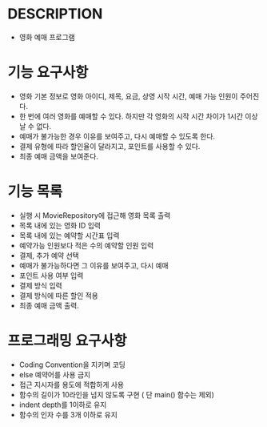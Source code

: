 DESCRIPTION
===========

- 영화 예매 프로그램


기능 요구사항
===========

- 영화 기본 정보로 영화 아이디, 제목, 요금, 상영 시작 시간, 예매 가능 인원이 주어진다.
- 한 번에 여러 영화를 예매할 수 있다. 하지만 각 영화의 시작 시간 차이가 1시간 이상 날 수 없다.
- 예매가 불가능한 경우 이유를 보여주고, 다시 예매할 수 있도록 한다.
- 결제 유형에 따라 할인율이 달라지고, 포인트를 사용할 수 있다.
- 최종 예매 금액을 보여준다.

기능 목록
===========
- 실행 시 MovieRepository에 접근해 영화 목록 출력
- 목록 내에 있는 영화 ID 입력
- 목록 내에 있는 예약할 시간표 입력
- 예약가능 인원보다 적은 수의 예약할 인원 입력
- 결제, 추가 예약 선택
- 예매가 불가능하다면 그 이유를 보여주고, 다시 예매
- 포인트 사용 여부 입력
- 결제 방식 입력
- 결제 방식에 따른 할인 적용
- 최종 예매 금액 출력.


프로그래밍 요구사항
===========
- Coding Convention을 지키며 코딩
- else 예약어를 사용 금지
- 접근 지시자를 용도에 적합하게 사용
- 함수의 길이가 10라인을 넘지 않도록 구현 ( 단 main() 함수는 제외)
- indent depth를 1이하로 유지
- 함수의 인자 수를 3개 이하로 유지
